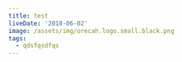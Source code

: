 ```yaml
---
title: test
liveDate: '2018-06-02'
image: /assets/img/orecah.logo.small.black.png
tags:
  - qdsfqsdfqs
---
```


